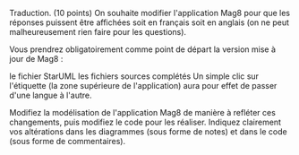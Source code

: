Traduction. (10 points) On souhaite modifier l'application Mag8 pour que les réponses puissent être affichées soit en français soit en anglais (on ne peut malheureusement rien faire pour les questions).

Vous prendrez obligatoirement comme point de départ la version mise à jour de Mag8 :

le fichier StarUML
les fichiers sources complétés
Un simple clic sur l'étiquette (la zone supérieure de l'application) aura pour effet de passer d'une langue à l'autre.

Modifiez la modélisation de l'application Mag8 de manière à refléter ces changements, puis modifiez le code pour les réaliser. Indiquez clairement vos altérations dans les diagrammes (sous forme de notes) et dans le code (sous forme de commentaires).
